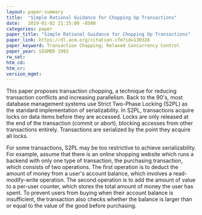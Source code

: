 ```yaml
---
layout: paper-summary
title:  "Simple Rational Guidance for Chopping Up Transactions"
date:   2019-01-02 21:35:00 -0500
categories: paper
paper_title: "Simple Rational Guidance for Chopping Up Transactions"
paper_link: https://dl.acm.org/citation.cfm?id=130328
paper_keyword: Transaction Chopping; Relaxed Concurrency Control
paper_year: SIGMOD 1992
rw_set: 
htm_cd: 
htm_cr: 
version_mgmt: 
---
```


This paper proposes transaction chopping, a technique for reducing transaction conflicts and increasing parallelism.
Back to the 90's, most database management systems use Strict Two-Phase Locking (S2PL) as the standard implementation
of serializability. In S2PL, transactions acquire locks on data items before they are accessed. Locks are only released 
at the end of the transaction (commit or abort), blocking accesses from other transactions entirely. Transactions
are serialized by the point they acquire all locks. 

For some transactions, S2PL may be too restrictive to achieve serializability. For example, assume that there is an 
online shopping website which runs a backend with only one type of transaction, the purchasing transaction, which consists 
of two operations. The first operation is to deduct the amount of money from a user's account balance, which involves a 
read-modify-write operation. The second operation is to add the amount of value to a per-user counter, which stores 
the total amount of money the user has spent. To prevent users from buying when their account balance is insufficient,
the transaction also checks whether the balance is larger than or equal to the value of the good before purchasing. 